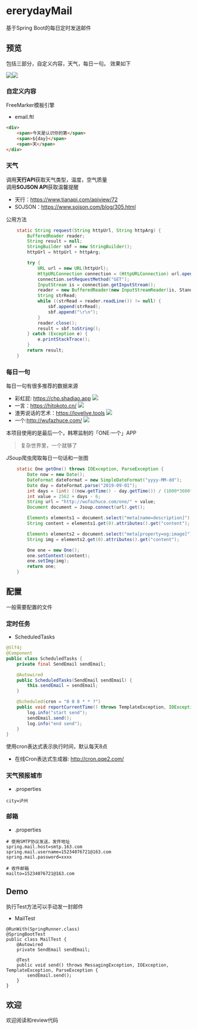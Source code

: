 # ererydayMail
基于Spring Boot的每日定时发送邮件

## 预览
包括三部分，自定义内容，天气，每日一句。
效果如下  

![](https://github.com/yuan0824/img/blob/master/email-1.png)![](https://github.com/yuan0824/img/blob/master/email-2.png)

### 自定义内容
FreeMarker模板引擎
- email.ftl
```html
<div>
    <span>今天是认识你的第</span>
    <span>${day}</span>
    <span>天</span>
</div>
```

### 天气
调用**天行API**获取天气类型，温度，空气质量  
调用**SOJSON API**获取温馨提醒

- 天行：https://www.tianapi.com/apiview/72
- SOJSON：https://www.sojson.com/blog/305.html

公用方法
```java
    static String request(String httpUrl, String httpArg) {
        BufferedReader reader;
        String result = null;
        StringBuilder sbf = new StringBuilder();
        httpUrl = httpUrl + httpArg;

        try {
            URL url = new URL(httpUrl);
            HttpURLConnection connection = (HttpURLConnection) url.openConnection();
            connection.setRequestMethod("GET");
            InputStream is = connection.getInputStream();
            reader = new BufferedReader(new InputStreamReader(is, StandardCharsets.UTF_8));
            String strRead;
            while ((strRead = reader.readLine()) != null) {
                sbf.append(strRead);
                sbf.append("\r\n");
            }
            reader.close();
            result = sbf.toString();
        } catch (Exception e) {
            e.printStackTrace();
        }
        return result;
    }
```

### 每日一句  

每日一句有很多推荐的数据来源
- 彩虹屁: https://chp.shadiao.app
![](https://github.com/yuan0824/img/blob/master/%E5%BD%A9%E8%99%B9%E5%B1%81.png)  
- 一言：https://hitokoto.cn/
![](https://github.com/yuan0824/img/blob/master/%E4%B8%80%E8%A8%80.png)
- 渣男说话的艺术：https://lovelive.tools
![](https://github.com/yuan0824/img/blob/master/%E6%B8%A3%E7%94%B7%E8%AF%B4%E8%AF%9D%E7%9A%84%E8%89%BA%E6%9C%AF.png)
- 一个:http://wufazhuce.com/
![](https://github.com/yuan0824/img/blob/master/%E4%B8%80%E4%B8%AA.png)

本项目使用的是最后一个，韩寒监制的「ONE·一个」APP
> 复杂世界里，一个就够了

JSoup爬虫爬取每日一句话和一张图
```java
    static One getOne() throws IOException, ParseException {
        Date now = new Date();
        DateFormat dateFormat = new SimpleDateFormat("yyyy-MM-dd");
        Date day = dateFormat.parse("2019-09-01");
        int days = (int) ((now.getTime() - day.getTime()) / (1000*3600*24));
        int value = 2562 + days - 6;
        String url = "http://wufazhuce.com/one/" + value;
        Document document = Jsoup.connect(url).get();

        Elements elements1 = document.select("meta[name=description]");
        String content = elements1.get(0).attributes().get("content");

        Elements elements2 = document.select("meta[property=og:image]");
        String img = elements2.get(0).attributes().get("content");

        One one = new One();
        one.setContext(content);
        one.setImg(img);
        return one;
    }
```

## 配置
一般需要配置的文件

### 定时任务
- ScheduledTasks
```java
@Slf4j
@Component
public class ScheduledTasks {
    private final SendEmail sendEmail;

    @Autowired
    public ScheduledTasks(SendEmail sendEmail) {
        this.sendEmail = sendEmail;
    }

    @Scheduled(cron = "0 0 8 * * ?")
    public void reportCurrentTime() throws TemplateException, IOException, MessagingException, ParseException {
        log.info("start send");
        sendEmail.send();
        log.info("end send");
    }
}
```
使用cron表达式表示执行时间，默认每天8点
- 在线Cron表达式生成器: http://cron.qqe2.com/

### 天气预报城市
- .properties
```
city=泸州
```

### 邮箱
- .properties
```
# 使用SMTP协议发送，发件地址
spring.mail.host=smtp.163.com
spring.mail.username=15234076721@163.com
spring.mail.password=xxxx

# 收件邮箱
mailto=15234076721@163.com
```

## Demo
执行Test方法可以手动发一封邮件
- MailTest
```
@RunWith(SpringRunner.class)
@SpringBootTest
public class MailTest {
    @Autowired
    private SendEmail sendEmail;

    @Test
    public void send() throws MessagingException, IOException, TemplateException, ParseException {
        sendEmail.send();
    }
}
```

## 欢迎
欢迎阅读和review代码

